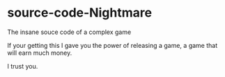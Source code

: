 # source-code-Nightmare
The insane souce code of a complex game


If your getting this I gave you the power of releasing a game, a game that will earn much money.

I trust you.
